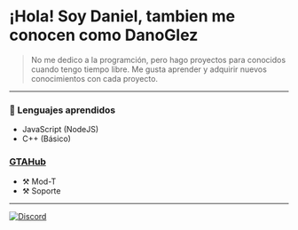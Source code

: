 # ¡Hola! Soy Daniel, tambien me conocen como DanoGlez
> No me dedico a la programción, pero hago proyectos para conocidos cuando tengo tiempo libre.
> Me gusta aprender y adquirir nuevos conocimientos con cada proyecto.

---

### 🔩 Lenguajes aprendidos
- JavaScript (NodeJS)
- C++ (Básico)

### [GTAHub](https://gtahub.gg)
- ⚒️ Mod-T
- ⚒️ Soporte
---
[![Discord](https://i.imgur.com/pJYvlQu.png)](https://discord.gg/u7sAMDuFAK)

